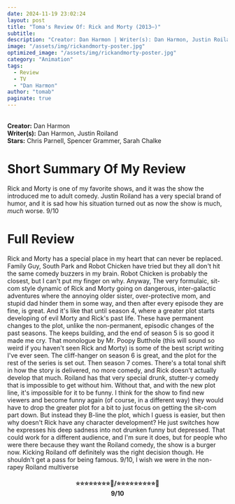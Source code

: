 ```yaml
---
date: 2024-11-19 23:02:24
layout: post
title: "Toma's Review Of: Rick and Morty (2013–)"
subtitle:
description: "Creator: Dan Harmon | Writer(s): Dan Harmon, Justin Roiland | Stars: Chris Parnell, Spencer Grammer, Sarah Chalke. An animated series on adult-swim about the infinite adventures of Rick, a genius alcoholic and careless scientist, with his grandson Morty, a 14 year-old anxious boy who is not so smart. Together, they explore the infinite universes; causing mayhem and running into trouble."
image: "/assets/img/rickandmorty-poster.jpg"
optimized_image: "/assets/img/rickandmorty-poster.jpg"
category: "Animation"
tags:
  - Review
  - TV
  - "Dan Harmon"
author: "tomab"
paginate: true
---
```


<br><strong>Creator:</strong> Dan Harmon<br><strong>Writer(s):</strong> Dan Harmon, Justin Roiland<br><strong>Stars:</strong> Chris Parnell, Spencer Grammer, Sarah Chalke

# Short Summary Of My Review

Rick and Morty is one of my favorite shows, and it was the show the introduced me to adult comedy. Justin Roiland has a very special brand of humor, and it is sad how his situation turned out as now the show is much, *much* worse. 9/10

# Full Review

Rick and Morty has a special place in my heart that can never be replaced. Family Guy, South Park and Robot Chicken have tried but they all don't hit the same comedy buzzers in my brain. Robot Chicken is probably the closest, but I can't put my finger on why. Anyway, The very formulaic, sit-com style dynamic of Rick and Morty going on dangerous, inter-galactic adventures where the annoying older sister, over-protective mom, and stupid dad hinder them in some way, and then after every episode they are fine, is great. And it's like that until season 4, where a greater plot starts developing of evil Morty and Rick's past life. These have permanent changes to the plot, unlike the non-permanent, episodic changes of the past seasons. The keeps building, and the end of season 5 is so good it made me cry. That monologue by Mr. Poopy Butthole (this will sound so weird if you haven't seen Rick and Morty) is some of the best script writing I've ever seen. The cliff-hanger on season 6 is great, and the plot for the rest of the series is set out. Then season 7 comes. There's a total tonal shift in how the story is delivered, no more comedy, and Rick doesn't actually develop that much. Roiland has that very special drunk, stutter-y comedy that is impossible to get without him. Without that, and with the new plot line, it's impossible for it to be funny. I think for the show to find new viewers and become funny again (of course, in a different way) they would have to drop the greater plot for a bit to just focus on getting the sit-com part down. But instead they B-line the plot, which I guess is easier, but then why doesn't Rick have any character development? He just switches how he expresses his deep sadness into not drunken funny but depressed. That could work for a different audience, and I'm sure it does, but for people who were there because they want the Roiland comedy, the show is a burger now. Kicking Roiland off definitely was the right decision though. He shouldn't get a pass for being famous. 9/10, I wish we were in the non-rapey Roiland multiverse

<h4 style="text-align:center;"> ⭐⭐⭐⭐⭐⭐⭐⭐🌟/⭐⭐⭐⭐⭐⭐⭐⭐⭐🌟<br>9/10</h4>

